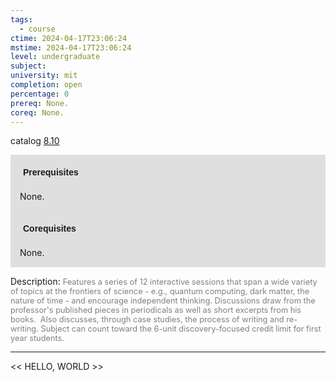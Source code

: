 ```yaml
---
tags:
  - course
ctime: 2024-04-17T23:06:24
mstime: 2024-04-17T23:06:24
level: undergraduate
subject: 
university: mit
completion: open
percentage: 0
prereq: None.
coreq: None.
---
```


catalog [8.10](http://student.mit.edu/catalog/m8a.html#8.10)

<span style="display: block; padding: 15px; background-color: rgb(100, 100, 100, 0.2);"><font id="m_prereq3696_0" style="display: block; font-family: Arial, sans-serif; font-weight: bold; padding: 5px">Prerequisites</font><br><span id="prereq3696_0">None.</span></span>
<span style="display: block; padding: 15px; background-color: rgb(100, 100, 100, 0.2);"><font id="m_coreq3696_0" style="display: block; font-family: Arial, sans-serif; font-weight: bold; padding: 5px">Corequisites</font><br><span id="coreq3696_0">None.</span></span>

<font style="">Description:</font>
<font style="color: grey; font-size: 0.8rem;">Features a series of 12 interactive sessions that span a wide variety of topics at the frontiers of science - e.g., quantum computing, dark matter, the nature of time - and encourage independent thinking. Discussions draw from the professor's published pieces in periodicals as well as short excerpts from his books.  Also discusses, through case studies, the process of writing and re-writing. Subject can count toward the 6-unit discovery-focused credit limit for first year students.</font>



---

<< HELLO, WORLD >>
